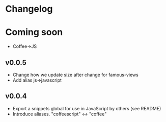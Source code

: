 # Changelog

# Coming soon

* Coffee->JS

## v0.0.5

* Change how we update size after change for famous-views
* Add alias js->javascript

## v0.0.4

* Export a snippets global for use in JavaScript by others (see README)
* Introduce aliases.  "coffeescript" <-> "coffee"
